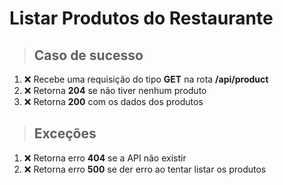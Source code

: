 # Listar Produtos do Restaurante

> ## Caso de sucesso

1. ❌ Recebe uma requisição do tipo **GET** na rota **/api/product**
3. ❌ Retorna **204** se não tiver nenhum produto
4. ❌ Retorna **200** com os dados dos produtos

> ## Exceções

1. ❌ Retorna erro **404** se a API não existir
2. ❌ Retorna erro **500** se der erro ao tentar listar os produtos
